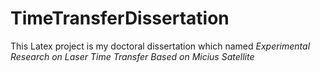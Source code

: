 # TimeTransferDissertation
This Latex project is my doctoral dissertation which named *Experimental Research on Laser Time Transfer Based on Micius Satellite*
